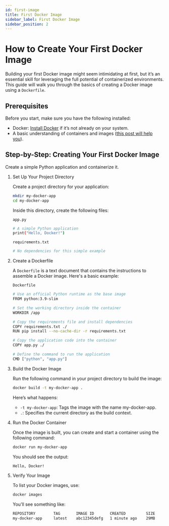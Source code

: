 ```yaml
---
id: first-image
title: First Docker Image
sidebar_label: First Docker Image
sidebar_position: 2
---
```


# How to Create Your First Docker Image

Building your first Docker image might seem intimidating at first, but it’s an essential skill for leveraging the full potential of containerized environments. This guide will walk you through the basics of creating a Docker image using a `Dockerfile`.

## Prerequisites

Before you start, make sure you have the following installed:

- Docker: [Install Docker](https://docs.docker.com/engine/install/) if it’s not already on your system.
- A basic understanding of containers and images ([this post will help you](./container.md)).

## Step-by-Step: Creating Your First Docker Image

Create a simple Python application and containerize it.

1. Set Up Your Project Directory

   Create a project directory for your application:

   ```bash
   mkdir my-docker-app
   cd my-docker-app
   ```

   Inside this directory, create the following files:

   `app.py`

   ```bash
   # A simple Python application
   print("Hello, Docker!")
   ```

   `requirements.txt`

   ```bash
   # No dependencies for this simple example
   ```

2. Create a Dockerfile

   A `Dockerfile` is a text document that contains the instructions to assemble a Docker image. Here's a basic example:

   `Dockerfile`

   ```bash
   # Use an official Python runtime as the base image
   FROM python:3.9-slim

   # Set the working directory inside the container
   WORKDIR /app

   # Copy the requirements file and install dependencies
   COPY requirements.txt ./
   RUN pip install --no-cache-dir -r requirements.txt

   # Copy the application code into the container
   COPY app.py ./

   # Define the command to run the application
   CMD ["python", "app.py"]
   ```

3. Build the Docker Image

   Run the following command in your project directory to build the image:

   ```bash
   docker build -t my-docker-app .
   ```

   Here’s what happens:

   - `-t my-docker-app`: Tags the image with the name my-docker-app.
   - `.`: Specifies the current directory as the build context.

4. Run the Docker Container

   Once the image is built, you can create and start a container using the following command:

   ```bash
   docker run my-docker-app
   ```

   You should see the output:

   ```bash
   Hello, Docker!
   ```

5. Verify Your Image

   To list your Docker images, use:

   ```bash
   docker images
   ```

   You’ll see something like:

   ```bash
   REPOSITORY        TAG       IMAGE ID       CREATED         SIZE
   my-docker-app     latest    abc12345defg   1 minute ago    29MB
   ```
